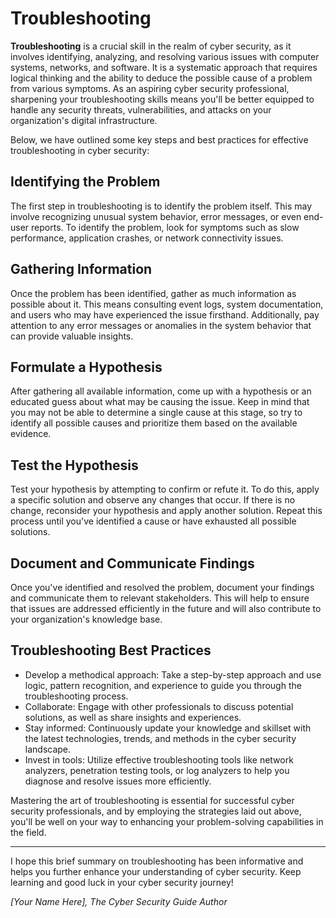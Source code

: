 # Troubleshooting

**Troubleshooting** is a crucial skill in the realm of cyber security, as it involves identifying, analyzing, and resolving various issues with computer systems, networks, and software. It is a systematic approach that requires logical thinking and the ability to deduce the possible cause of a problem from various symptoms. As an aspiring cyber security professional, sharpening your troubleshooting skills means you'll be better equipped to handle any security threats, vulnerabilities, and attacks on your organization's digital infrastructure.

Below, we have outlined some key steps and best practices for effective troubleshooting in cyber security:

## Identifying the Problem

The first step in troubleshooting is to identify the problem itself. This may involve recognizing unusual system behavior, error messages, or even end-user reports. To identify the problem, look for symptoms such as slow performance, application crashes, or network connectivity issues.

## Gathering Information

Once the problem has been identified, gather as much information as possible about it. This means consulting event logs, system documentation, and users who may have experienced the issue firsthand. Additionally, pay attention to any error messages or anomalies in the system behavior that can provide valuable insights.

## Formulate a Hypothesis

After gathering all available information, come up with a hypothesis or an educated guess about what may be causing the issue. Keep in mind that you may not be able to determine a single cause at this stage, so try to identify all possible causes and prioritize them based on the available evidence.

## Test the Hypothesis

Test your hypothesis by attempting to confirm or refute it. To do this, apply a specific solution and observe any changes that occur. If there is no change, reconsider your hypothesis and apply another solution. Repeat this process until you've identified a cause or have exhausted all possible solutions.

## Document and Communicate Findings

Once you've identified and resolved the problem, document your findings and communicate them to relevant stakeholders. This will help to ensure that issues are addressed efficiently in the future and will also contribute to your organization's knowledge base.

## Troubleshooting Best Practices

- Develop a methodical approach: Take a step-by-step approach and use logic, pattern recognition, and experience to guide you through the troubleshooting process.
- Collaborate: Engage with other professionals to discuss potential solutions, as well as share insights and experiences.
- Stay informed: Continuously update your knowledge and skillset with the latest technologies, trends, and methods in the cyber security landscape.
- Invest in tools: Utilize effective troubleshooting tools like network analyzers, penetration testing tools, or log analyzers to help you diagnose and resolve issues more efficiently.

Mastering the art of troubleshooting is essential for successful cyber security professionals, and by employing the strategies laid out above, you'll be well on your way to enhancing your problem-solving capabilities in the field.

---

I hope this brief summary on troubleshooting has been informative and helps you further enhance your understanding of cyber security. Keep learning and good luck in your cyber security journey!

_[Your Name Here], The Cyber Security Guide Author_